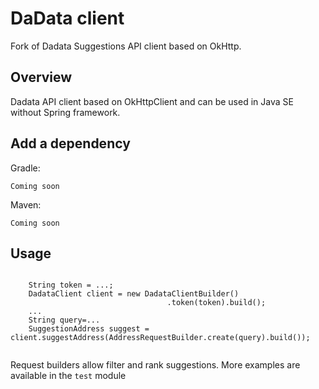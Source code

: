 # DaData client

Fork of Dadata Suggestions API client based on OkHttp. 

## Overview

Dadata API client based on OkHttpClient and can be used in Java SE without Spring framework.

## Add a dependency

Gradle:
	
	Coming soon
	
Maven:
	
	Coming soon

## Usage

```
        
    String token = ...;
    DadataClient client = new DadataClientBuilder()
                                   .token(token).build();
    ...
    String query=...
    SuggestionAddress suggest = client.suggestAddress(AddressRequestBuilder.create(query).build());
  
```

Request builders allow filter and rank suggestions. More examples are available in the `test` module 
